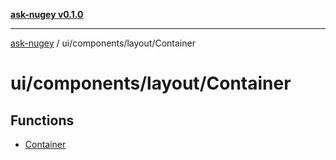 [**ask-nugey v0.1.0**](../../../../README.md)

***

[ask-nugey](../../../../modules.md) / ui/components/layout/Container

# ui/components/layout/Container

## Functions

- [Container](functions/Container.md)

